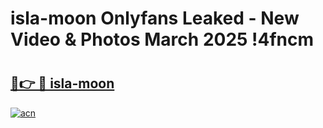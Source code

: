# isla-moon Onlyfans Leaked - New Video & Photos March 2025 !4fncm

# <h2><a href="https://bhb1d4.iuczelnia.edu.pl?title=isla-moon&ref=4fncm">🔗👉 🔴 isla-moon</a></h2>

[![acn](https://github.com/user-attachments/assets/0f9c940e-d8b0-45ae-aac7-cd30a18b3e1c)](https://bhb1d4.iuczelnia.edu.pl?title=isla-moon&ref=4fncm)

